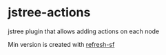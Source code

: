 # jstree-actions

jstree plugin that allows adding actions on each node

Min version is created with [refresh-sf](http://refresh-sf.com/)
